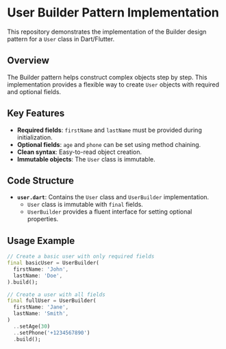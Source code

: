 # User Builder Pattern Implementation

This repository demonstrates the implementation of the Builder design pattern for a `User` class in Dart/Flutter.

## Overview

The Builder pattern helps construct complex objects step by step. This implementation provides a flexible way to create `User` objects with required and optional fields.

## Key Features

- **Required fields**: `firstName` and `lastName` must be provided during initialization.
- **Optional fields**: `age` and `phone` can be set using method chaining.
- **Clean syntax**: Easy-to-read object creation.
- **Immutable objects**: The `User` class is immutable.

## Code Structure

- **`user.dart`**: Contains the `User` class and `UserBuilder` implementation.
  - `User` class is immutable with `final` fields.
  - `UserBuilder` provides a fluent interface for setting optional properties.

## Usage Example

```dart
// Create a basic user with only required fields
final basicUser = UserBuilder(
  firstName: 'John',
  lastName: 'Doe',
).build();

// Create a user with all fields
final fullUser = UserBuilder(
  firstName: 'Jane',
  lastName: 'Smith',
)
  ..setAge(30)
  ..setPhone('+1234567890')
  .build();
